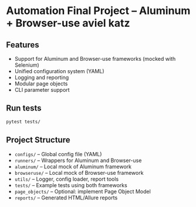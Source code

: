 # Automation Final Project – Aluminum + Browser-use aviel katz

## Features
- Support for Aluminum and Browser-use frameworks (mocked with Selenium)
- Unified configuration system (YAML)
- Logging and reporting
- Modular page objects
- CLI parameter support

## Run tests
```bash
pytest tests/
```

## Project Structure
- `configs/` – Global config file (YAML)
- `runners/` – Wrappers for Aluminum and Browser-use
- `aluminum/` – Local mock of Aluminum framework
- `browseruse/` – Local mock of Browser-use framework
- `utils/` – Logger, config loader, report tools
- `tests/` – Example tests using both frameworks
- `page_objects/` – Optional: implement Page Object Model
- `reports/` – Generated HTML/Allure reports